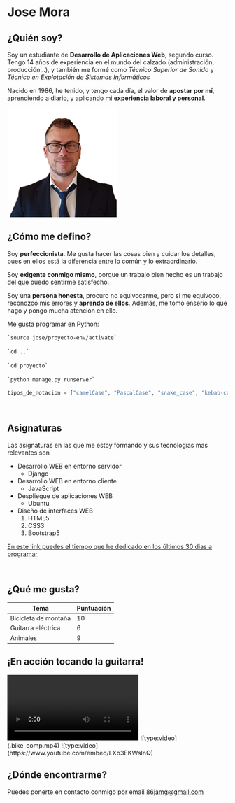# Jose Mora

## ¿Quién soy?

Soy un estudiante de **Desarrollo de Aplicaciones Web**, segundo curso. Tengo 14 años de experiencia en el mundo del calzado (administración, producción…), y también me formé como *Técnico Superior de Sonido* y *Técnico en Explotación de Sistemas Informáticos*

Nacido en 1986, he tenido, y tengo cada día, el valor de **apostar por mí**, aprendiendo a diario, y aplicando mi **experiencia laboral y personal**.


<img src="a.png" alt="mi_foto" width="250"/>


<br/>

## ¿Cómo me defino?

Soy **perfeccionista**. Me gusta hacer las cosas bien y cuidar los detalles, pues en ellos está la diferencia entre lo común y lo extraordinario.

Soy **exigente conmigo mismo**, porque un trabajo bien hecho es un trabajo del que puedo sentirme satisfecho.

Soy una **persona honesta**, procuro no equivocarme, pero si me equivoco, reconozco mis errores y **aprendo de ellos**. Además, me tomo enserio lo que hago y pongo mucha atención en ello.


Me gusta programar en Python:

    `source jose/proyecto-env/activate`

    `cd ..`

    `cd proyecto`

    `python manage.py runserver`

``` python
tipos_de_notacion = ["camelCase", "PascalCase", "snake_case", "kebab-case"]
```
<br/>

## Asignaturas

Las asignaturas en las que me estoy formando y sus tecnologías mas relevantes son

* Desarrollo WEB en entorno servidor 
    *  Django
* Desarrollo WEB en entorno cliente 
    *  JavaScript
* Despliegue de aplicaciones WEB
    *  Ubuntu
* Diseño de interfaces WEB
    1.  HTML5
    1.  CSS3
    1.  Bootstrap5

[En este link puedes el tiempo que he dedicado en los últimos 30 dias a programar](https://wakatime.com/share/@JoseMoraDev/1d83f2b0-9468-465e-be99-bb376299fd2f.svg)


<br/>

## ¿Qué me gusta?
| Tema    |   Puntuación
| ----  | ---- |
| Bicicleta de montaña    |   10    |
| Guitarra eléctrica    |   6    |
| Animales    |   9    |


## ¡En acción tocando la guitarra!
<video>
    <source src="blob:https://www.youtube.com/7ec5e86f-b469-4c6f-84d0-5cf23d415674" type="video/mp4">
    <source src="https://youtu.be/gYhEN0Lct2E?t=182" type="video/mp4">
</video>
![type:video](.bike_comp.mp4)
![type:video](https://www.youtube.com/embed/LXb3EKWsInQ)

<br/>

## ¿Dónde encontrarme?

Puedes ponerte en contacto conmigo por email [86jamg@gmail.com](mailto:86jamg@gmail.com)
